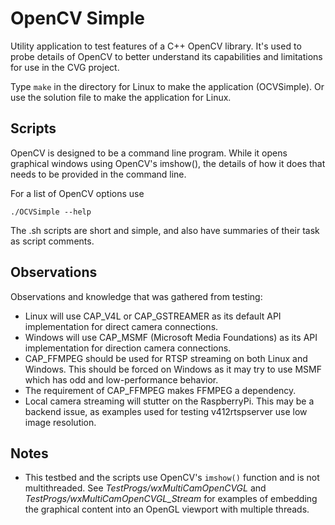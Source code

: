 # OpenCV Simple

Utility application to test features of a C++ OpenCV library. It's used to probe details of OpenCV to better understand its capabilities and limitations for use in the CVG project.

Type ```make``` in the directory for Linux to make the application (OCVSimple). Or use the solution file to make the application for Linux.

## Scripts

OpenCV is designed to be a command line program. While it opens graphical windows using OpenCV's imshow(), the details of how it does that needs to be provided in the command line.



For a list of OpenCV options use

```./OCVSimple --help```

The .sh scripts are short and simple, and also have summaries of their task as script comments.

## Observations

Observations and knowledge that was gathered from testing:

- Linux will use CAP_V4L or CAP_GSTREAMER as its default API implementation for direct camera connections.
- Windows will use CAP_MSMF (Microsoft Media Foundations) as its API implementation for direction camera connections.
- CAP_FFMPEG should be used for RTSP streaming on both Linux and Windows. This should be forced on Windows as it may try to use MSMF which has odd and low-performance behavior.
- The requirement of CAP_FFMPEG makes FFMPEG a dependency.
- Local camera streaming will stutter on the RaspberryPi. This may be a backend issue, as examples used for testing v412rtspserver use low image resolution.

## Notes

* This testbed and the scripts use OpenCV's ```imshow()``` function and is not multithreaded. See  _TestProgs/wxMultiCamOpenCVGL_ and _TestProgs/wxMultiCamOpenCVGL_Stream_ for examples of embedding the graphical content into an OpenGL viewport with multiple threads.